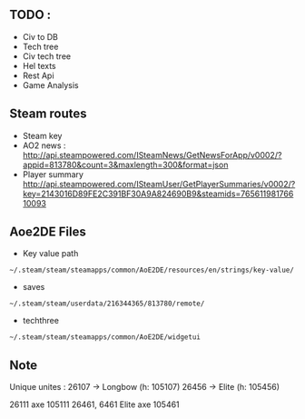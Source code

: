 ## TODO : 

- Civ to DB
- Tech tree
- Civ tech tree
- Hel texts
- Rest Api
- Game Analysis

## Steam routes

- Steam key
- AO2 news : http://api.steampowered.com/ISteamNews/GetNewsForApp/v0002/?appid=813780&count=3&maxlength=300&format=json
- Player summary http://api.steampowered.com/ISteamUser/GetPlayerSummaries/v0002/?key=2143016D89FE2C391BF30A9A824690B9&steamids=76561198176610093


## Aoe2DE Files

- Key value path
```shell
~/.steam/steam/steamapps/common/AoE2DE/resources/en/strings/key-value/
```
- saves
```shell
~/.steam/steam/userdata/216344365/813780/remote/
```

- techthree 
```shell
~/.steam/steam/steamapps/common/AoE2DE/widgetui
```

## Note

Unique unites :
26107 -> Longbow (h: 105107)
26456 -> Elite (h: 105456)

26111 axe 105111
26461, 6461 Elite axe 105461
